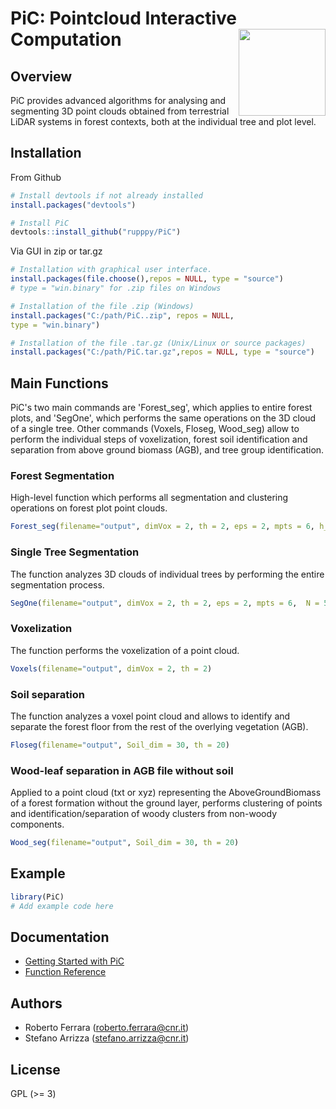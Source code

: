 
<!-- README.md is generated from README.Rmd. Please edit that file -->

# PiC: Pointcloud Interactive Computation <img src="man/figures/logo.png" align="right" height="139" />

<!-- badges: start -->
<!-- badges: end -->

## Overview

PiC provides advanced algorithms for analysing and segmenting 3D point clouds obtained from terrestrial LiDAR systems in forest contexts, both at the individual tree and plot level.

## Installation

From Github

``` r
# Install devtools if not already installed
install.packages("devtools")

# Install PiC
devtools::install_github("rupppy/PiC")
```
Via GUI in zip or tar.gz

``` r
# Installation with graphical user interface.
install.packages(file.choose(),repos = NULL, type = "source")
# type = "win.binary" for .zip files on Windows

# Installation of the file .zip (Windows)
install.packages("C:/path/PiC..zip", repos = NULL, 
type = "win.binary")

# Installation of the file .tar.gz (Unix/Linux or source packages)
install.packages("C:/path/PiC.tar.gz",repos = NULL, type = "source")
```


## Main Functions

PiC's two main commands are 'Forest_seg', which applies to entire forest plots, and 'SegOne', which performs the same operations on the 3D cloud of a single tree. Other commands (Voxels, Floseg, Wood_seg) allow to perform the individual steps of voxelization, forest soil identification and separation from above ground biomass (AGB), and tree group identification.

### Forest Segmentation

High-level function which performs all segmentation and clustering operations on forest plot point clouds.

``` r
Forest_seg(filename="output", dimVox = 2, th = 2, eps = 2, mpts = 6, h_tree = 1, Soil_dim = 30, N = 500, R = 30, Vox_print = FALSE/TRUE, WoddVox_print = FALSE/TRUE)
```
### Single Tree Segmentation

The function analyzes 3D clouds of individual trees by performing the entire segmentation process.

``` r
SegOne(filename="output", dimVox = 2, th = 2, eps = 2, mpts = 6,  N = 500, R = 30)
```

### Voxelization

The function performs the voxelization of a point cloud.

``` r
Voxels(filename="output", dimVox = 2, th = 2)
```

### Soil separation

The function analyzes a voxel point cloud and allows to identify and separate the forest floor from the rest of the overlying vegetation (AGB). 

``` r
Floseg(filename="output", Soil_dim = 30, th = 20)
```
### Wood-leaf separation in AGB file without soil

Applied to a point cloud (txt or xyz) representing the AboveGroundBiomass of a forest formation without the ground layer, performs clustering of points and identification/separation of woody clusters from non-woody components.

``` r
Wood_seg(filename="output", Soil_dim = 30, th = 20)
```

## Example

``` r
library(PiC)
# Add example code here
```

## Documentation

- [Getting Started with PiC](articles/pic-intro.html)
- [Function Reference](reference/index.html)

## Authors

- Roberto Ferrara (<roberto.ferrara@cnr.it>)
- Stefano Arrizza (<stefano.arrizza@cnr.it>)

## License

GPL (\>= 3)
